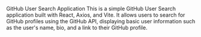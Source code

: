 GitHub User Search Application
This is a simple GitHub User Search application built with React, Axios, and Vite. It allows users to search for GitHub profiles using the GitHub API, displaying basic user information such as the user's name, bio, and a link to their GitHub profile.